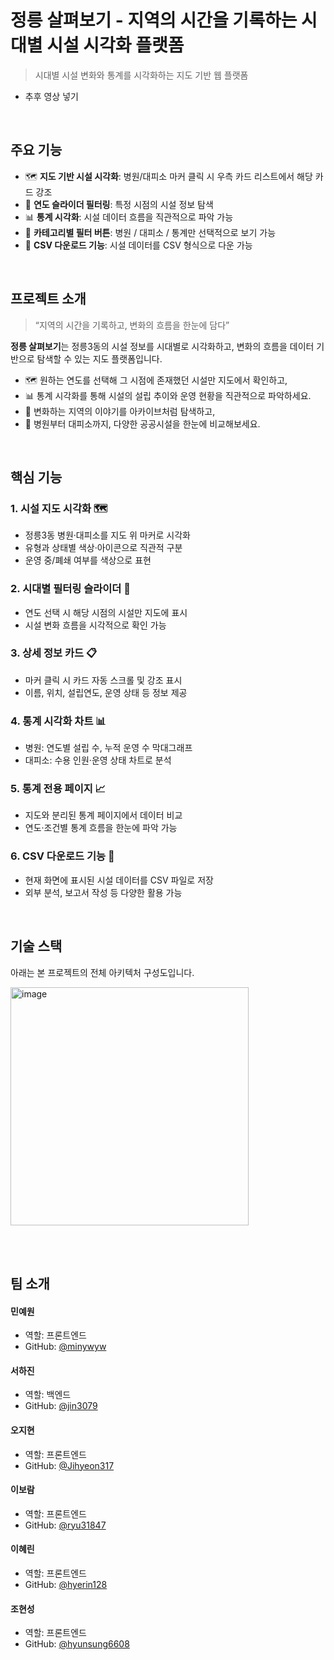 # 정릉 살펴보기 - 지역의 시간을 기록하는 시대별 시설 시각화 플랫폼

> 시대별 시설 변화와 통계를 시각화하는 지도 기반 웹 플랫폼

- 추후 영상 넣기


<br>

## 주요 기능

- 🗺️ **지도 기반 시설 시각화**: 병원/대피소 마커 클릭 시 우측 카드 리스트에서 해당 카드 강조
- 📅 **연도 슬라이더 필터링**: 특정 시점의 시설 정보 탐색
- 📊 **통계 시각화**: 시설 데이터 흐름을 직관적으로 파악 가능
- 📂 **카테고리별 필터 버튼**: 병원 / 대피소 / 통계만 선택적으로 보기 가능
- 📄 **CSV 다운로드 기능**: 시설 데이터를 CSV 형식으로 다운 가능
  
<br>

## 프로젝트 소개

> “지역의 시간을 기록하고, 변화의 흐름을 한눈에 담다”

**정릉 살펴보기**는 정릉3동의 시설 정보를 시대별로 시각화하고,
변화의 흐름을 데이터 기반으로 탐색할 수 있는 지도 플랫폼입니다.

- 🗺️ 원하는 연도를 선택해 그 시점에 존재했던 시설만 지도에서 확인하고,
- 📊 통계 시각화를 통해 시설의 설립 추이와 운영 현황을 직관적으로 파악하세요.
- 🧭 변화하는 지역의 이야기를 아카이브처럼 탐색하고,
- 🏥 병원부터 대피소까지, 다양한 공공시설을 한눈에 비교해보세요.

<br>

## 핵심 기능

### 1. 시설 지도 시각화 🗺️
- 정릉3동 병원·대피소를 지도 위 마커로 시각화
-	유형과 상태별 색상·아이콘으로 직관적 구분
-	운영 중/폐쇄 여부를 색상으로 표현

### 2. 시대별 필터링 슬라이더 📅
- 연도 선택 시 해당 시점의 시설만 지도에 표시
- 시설 변화 흐름을 시각적으로 확인 가능

### 3. 상세 정보 카드 📋
- 마커 클릭 시 카드 자동 스크롤 및 강조 표시
- 이름, 위치, 설립연도, 운영 상태 등 정보 제공

### 4. 통계 시각화 차트 📊
- 병원: 연도별 설립 수, 누적 운영 수 막대그래프
- 대피소: 수용 인원·운영 상태 차트로 분석

### 5. 통계 전용 페이지 📈
- 지도와 분리된 통계 페이지에서 데이터 비교
- 연도·조건별 통계 흐름을 한눈에 파악 가능

### 6. CSV 다운로드 기능 📄
- 현재 화면에 표시된 시설 데이터를 CSV 파일로 저장
- 외부 분석, 보고서 작성 등 다양한 활용 가능

<br>

## 기술 스택
아래는 본 프로젝트의 전체 아키텍처 구성도입니다.

<img width="381" alt="image" src="https://github.com/user-attachments/assets/935f623b-c1b5-48d6-89ae-1e5032d677bf" />

<br><br>

## 팀 소개

#### 민예원
- 역할: 프론트엔드
- GitHub: [@minywyw](https://github.com/minywyw)

#### 서하진
- 역할: 백엔드
- GitHub: [@jin3079](https://github.com/jin3079)

#### 오지현
- 역할: 프론트엔드
- GitHub: [@Jihyeon317](https://github.com/Jihyeon317)

#### 이보람
- 역할: 프론트엔드
- GitHub: [@ryu31847](https://github.com/ryu31847)

#### 이혜린
- 역할: 프론트엔드
- GitHub: [@hyerin128](https://github.com/hyerin128)

#### 조현성
- 역할: 프론트엔드
- GitHub: [@hyunsung6608](https://github.com/hyunsung6608)

